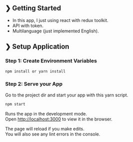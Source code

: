 ## ❯ Getting Started

+ In this app, I just using react with redux toolkit.
+ API with token.
+ Multilanguage (just implemented English).

## ❯ Setup Application

### Step 1: Create Environment Variables

```bash
npm install or yarn install
```

### Step 2: Serve your App

Go to the project dir and start your app with this yarn script.

```bash
npm start
```

Runs the app in the development mode.<br />
Open [http://localhost:3000](http://localhost:3000) to view it in the browser.

The page will reload if you make edits.<br />
You will also see any lint errors in the console.

